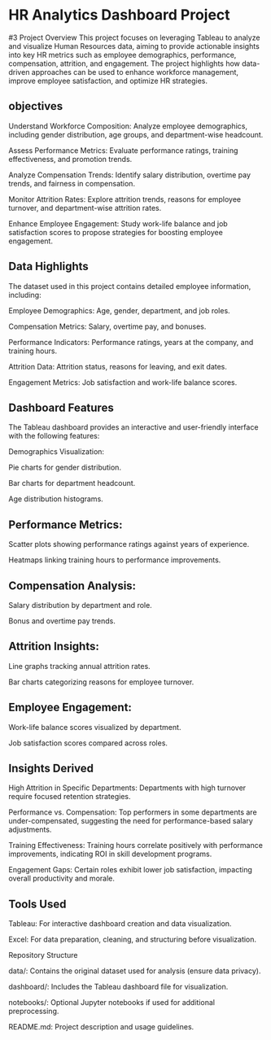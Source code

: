 # HR Analytics Dashboard Project

#3 Project Overview
This project focuses on leveraging Tableau to analyze and visualize Human Resources data, aiming to provide actionable insights into key HR metrics such as employee demographics, performance, compensation, attrition, and engagement. The project highlights how data-driven approaches can be used to enhance workforce management, improve employee satisfaction, and optimize HR strategies.

## objectives

Understand Workforce Composition: Analyze employee demographics, including gender distribution, age groups, and department-wise headcount.

Assess Performance Metrics: Evaluate performance ratings, training effectiveness, and promotion trends.

Analyze Compensation Trends: Identify salary distribution, overtime pay trends, and fairness in compensation.

Monitor Attrition Rates: Explore attrition trends, reasons for employee turnover, and department-wise attrition rates.

Enhance Employee Engagement: Study work-life balance and job satisfaction scores to propose strategies for boosting employee engagement.

## Data Highlights
The dataset used in this project contains detailed employee information, including:

Employee Demographics: Age, gender, department, and job roles.

Compensation Metrics: Salary, overtime pay, and bonuses.

Performance Indicators: Performance ratings, years at the company, and training hours.

Attrition Data: Attrition status, reasons for leaving, and exit dates.

Engagement Metrics: Job satisfaction and work-life balance scores.

## Dashboard Features
The Tableau dashboard provides an interactive and user-friendly interface with the following features:

Demographics Visualization:

Pie charts for gender distribution.

Bar charts for department headcount.

Age distribution histograms.

## Performance Metrics:

Scatter plots showing performance ratings against years of experience.

Heatmaps linking training hours to performance improvements.

## Compensation Analysis:

Salary distribution by department and role.

Bonus and overtime pay trends.

## Attrition Insights:

Line graphs tracking annual attrition rates.

Bar charts categorizing reasons for employee turnover.

## Employee Engagement:

Work-life balance scores visualized by department.

Job satisfaction scores compared across roles.

## Insights Derived

High Attrition in Specific Departments: Departments with high turnover require focused retention strategies.

Performance vs. Compensation: Top performers in some departments are under-compensated, suggesting the need for performance-based salary adjustments.

Training Effectiveness: Training hours correlate positively with performance improvements, indicating ROI in skill development programs.

Engagement Gaps: Certain roles exhibit lower job satisfaction, impacting overall productivity and morale.
## Tools Used
Tableau: For interactive dashboard creation and data visualization.

Excel: For data preparation, cleaning, and structuring before visualization.

Repository Structure

data/: Contains the original dataset used for analysis (ensure data privacy).

dashboard/: Includes the Tableau dashboard file for visualization.

notebooks/: Optional Jupyter notebooks if used for additional preprocessing.

README.md: Project description and usage guidelines.
